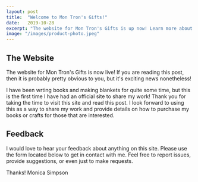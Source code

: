 ```yaml
---
layout: post
title:  "Welcome to Mon Tron's Gifts!"
date:   2019-10-28
excerpt: "The website for Mon Tron's Gifts is up now! Learn more about us"
image: "/images/product-photo.jpeg"
---
```


## The Website
The website for Mon Tron's Gifts is now live!  If you are reading this post, then it is probably pretty obvious to you, but it's exciting news nonetheless!  

I have been wrting books and making blankets for quite some time, but this is the first time I have had an official site to share my work!  Thank you for taking the time to visit this site and read this post.  I look forward to using this as a way to share my work and provide details on how to purchase my books or crafts for those that are interested.

## Feedback

I would love to hear your feedback about anything on this site.  Please use the form located below to get in contact with me.  Feel free to report issues, provide suggestions, or even just to make requests.

Thanks!
Monica Simpson
